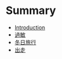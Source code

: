 # Summary

* [Introduction](README.md)
* [過敏](/allergy.md)
* [冬日旅行](/winterTravel.md)
* [出走](/go.md)



